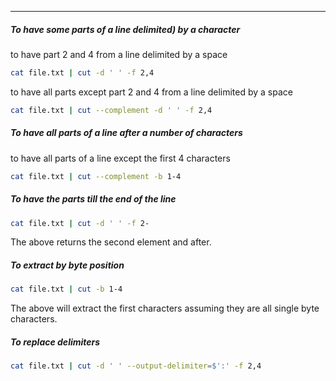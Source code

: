 
____

##### To have some parts of a line delimited) by a character

to have part 2 and 4 from a line delimited by a space

```sh
cat file.txt | cut -d ' ' -f 2,4
```

to have all parts except part 2 and 4 from a line delimited by a space

```sh
cat file.txt | cut --complement -d ' ' -f 2,4
```

##### To have all parts of a line after a number of characters

to have all parts of a line except the first 4 characters

```sh
cat file.txt | cut --complement -b 1-4
```

##### To have the parts till the end of the line

```sh
cat file.txt | cut -d ' ' -f 2-
```

The above returns the second element and after.

##### To extract by byte position

```sh
cat file.txt | cut -b 1-4
```

The above will extract the first characters assuming they are all single byte
characters.

##### To replace delimiters

```sh
cat file.txt | cut -d ' ' --output-delimiter=$':' -f 2,4
```
